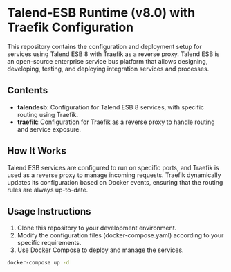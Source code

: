 # Talend-ESB Runtime (v8.0) with Traefik Configuration

This repository contains the configuration and deployment setup for services using Talend ESB 8 with Traefik as a reverse proxy. Talend ESB is an open-source enterprise service bus platform that allows designing, developing, testing, and deploying integration services and processes.

## Contents

- **talendesb**: Configuration for Talend ESB 8 services, with specific routing using Traefik.
- **traefik**: Configuration for Traefik as a reverse proxy to handle routing and service exposure.

## How It Works

Talend ESB services are configured to run on specific ports, and Traefik is used as a reverse proxy to manage incoming requests. Traefik dynamically updates its configuration based on Docker events, ensuring that the routing rules are always up-to-date.

## Usage Instructions

1. Clone this repository to your development environment.
2. Modify the configuration files (docker-compose.yaml) according to your specific requirements.
3. Use Docker Compose to deploy and manage the services.

```bash
docker-compose up -d
